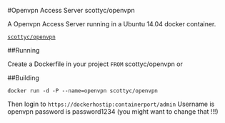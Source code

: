 #Openvpn Access Server
scottyc/openvpn

A Openvpn Access Server running in a Ubuntu 14.04 docker container.

[`scottyc/openvpn`](https://registry.hub.docker.com/u/scottyc/openvpnas/)

##Running

Create a Dockerfile in your project ```FROM``` scottyc/openvpn or

##Building
```
docker run -d -P --name=openvpn scottyc/openvpn

```
Then login to ```https://dockerhostip:containerport/admin```
Username is openvpn password is password1234 (you might want to change that !!!)